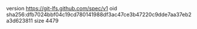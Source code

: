 version https://git-lfs.github.com/spec/v1
oid sha256:dfb7024bbf04c19cd780141988df3ac47ce3b47220c9dde7aa37eb2a3d623811
size 4479

